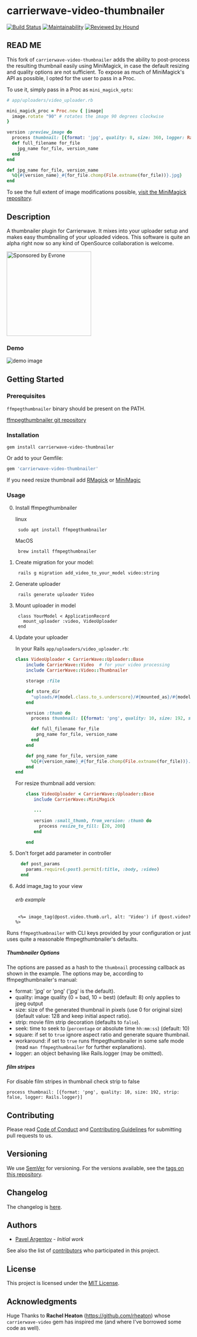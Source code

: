 # carrierwave-video-thumbnailer

[![Build Status](https://travis-ci.org/evrone/carrierwave-video-thumbnailer.png)](https://travis-ci.org/evrone/carrierwave-video-thumbnailer)
[![Maintainability](https://api.codeclimate.com/v1/badges/a99a88d28ad37a79dbf6/maintainability)](https://codeclimate.com/github/evrone/carrierwave-video-thumbnailer/maintainability)
[![Reviewed by Hound](https://img.shields.io/badge/Reviewed_by-Hound-8E64B0.svg)](https://houndci.com)

## READ ME

This fork of `carrierwave-video-thumbnailer` adds the ability to post-process the resulting thumbnail easily using MiniMagick, in case the default resizing and quality options are not sufficient. To expose as much of MiniMagick's API as possible, I opted for the user to pass in a Proc.

To use it, simply pass in a Proc as `mini_magick_opts`:

```ruby
# app/uploaders/video_uploader.rb

mini_magick_proc = Proc.new { |image|
  image.rotate "90" # rotates the image 90 degrees clockwise
}

version :preview_image do
  process thumbnail: [{format: 'jpg', quality: 8, size: 360, logger: Rails.logger, mini_magick_opts: mini_magick_proc}]
  def full_filename for_file
    jpg_name for_file, version_name
  end
end

def jpg_name for_file, version_name
  %Q{#{version_name}_#{for_file.chomp(File.extname(for_file))}.jpg}
end
```

To see the full extent of image modifications possible, [visit the MiniMagick repository](https://github.com/minimagick/minimagick).

## Description

A thumbnailer plugin for Carrierwave. It mixes into your uploader setup and
makes easy thumbnailing of your uploaded videos. This software is quite an
alpha right now so any kind of OpenSource collaboration is welcome.

<a href="https://evrone.com/?utm_source=github.com">
  <img src="https://evrone.com/logo/evrone-sponsored-logo.png"
       alt="Sponsored by Evrone" width="231">
</a>

### Demo

![demo image](readme_content/image/demo.png)

## Getting Started
### Prerequisites

`ffmpegthumbnailer` binary should be present on the PATH.

[ffmpegthumbnailer git repository](https://github.com/dirkvdb/ffmpegthumbnailer)

### Installation

    gem install carrierwave-video-thumbnailer

Or add to your Gemfile:

```ruby
gem 'carrierwave-video-thumbnailer'
```

If you need resize thumbnail add
[RMagick](https://github.com/rmagick/rmagick) or
[MiniMagic](https://github.com/minimagick/minimagick)

### Usage

0. Install ffmpegthumbnailer

    linux

        sudo apt install ffmpegthumbnailer

    MacOS

        brew install ffmpegthumbnailer

1. Create migration for your model:

        rails g migration add_video_to_your_model video:string

2. Generate uploader

        rails generate uploader Video

3. Mount uploader in model

        class YourModel < ApplicationRecord
          mount_uploader :video, VideoUploader
        end

4. Update your uploader

    In your Rails `app/uploaders/video_uploader.rb`:

    ```ruby
    class VideoUploader < CarrierWave::Uploader::Base
        include CarrierWave::Video  # for your video processing
        include CarrierWave::Video::Thumbnailer

        storage :file

        def store_dir
          "uploads/#{model.class.to_s.underscore}/#{mounted_as}/#{model.id}"
        end

        version :thumb do
          process thumbnail: [{format: 'png', quality: 10, size: 192, strip: true, logger: Rails.logger}]

          def full_filename for_file
            png_name for_file, version_name
          end
        end

        def png_name for_file, version_name
          %Q{#{version_name}_#{for_file.chomp(File.extname(for_file))}.png}
        end
    end
    ```

    For resize thumbnail add version:

    ```ruby
        class VideoUploader < CarrierWave::Uploader::Base
           include CarrierWave::MiniMagick

           ...

           version :small_thumb, from_version: :thumb do
             process resize_to_fill: [20, 200]
           end

        end
    ```

5. Don't forget add parameter in controller

    ```ruby
      def post_params
        params.require(:post).permit(:title, :body, :video)
      end
    ```

6. Add image_tag to your view

    ###### erb example
        <%= image_tag(@post.video.thumb.url, alt: 'Video') if @post.video? %>

Runs `ffmpegthumbnailer` with CLI keys provided by your configuration or just
uses quite a reasonable ffmpegthumbnailer's defaults.

##### Thumbnailer Options

The options are passed as a hash to the `thumbnail` processing callback as
shown in the example. The options may be, according to ffmpegthumbnailer's
manual:

  * format: 'jpg' or 'png' ('jpg' is the default).
  * quality: image quality (0 = bad, 10 = best) (default: 8) only applies to jpeg output
  * size: size of the generated thumbnail in pixels (use 0 for original size)
    (default value: 128 and keep initial aspect ratio).
  * strip: movie film strip decoration (defaults to `false`).
  * seek: time to seek to (`percentage` or absolute time `hh:mm:ss`) (default: 10)
  * square: if set to `true` ignore aspect ratio and generate square thumbnail.
  * workaround: if set to `true` runs ffmpegthumbnailer in some safe mode
    (read `man ffmpegthumbnailer` for further explanations).
  * logger: an object behaving like Rails.logger (may be omitted).


##### film stripes

For disable film stripes in thumbnail check strip to false

    process thumbnail: [{format: 'png', quality: 10, size: 192, strip: false, logger: Rails.logger}]

## Contributing

Please read [Code of Conduct](CODE-OF-CONDUCT.md) and [Contributing Guidelines](CONTRIBUTING.md) for submitting pull requests to us.

## Versioning

We use [SemVer](http://semver.org/) for versioning. For the versions available,
see the [tags on this repository](https://github.com/evrone/carrierwave-video-thumbnailer/tags).

## Changelog

The changelog is [here](CHANGELOG.md).

## Authors

* [Pavel Argentov](https://github.com/argent-smith) - *Initial work*

See also the list of [contributors](https://github.com/evrone/carrierwave-video-thumbnailer/contributors) who participated in this project.

## License

This project is licensed under the [MIT License](LICENSE).

## Acknowledgments

Huge Thanks to **Rachel Heaton** (<https://github.com/rheaton>) whose
`carrierwave-video` gem has inspired me (and where I've borrowed some code as
well).
